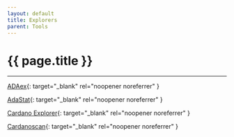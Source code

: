 ```yaml
---
layout: default
title: Explorers
parent: Tools
---
```


# {{ page.title }}

---

[ADAex](https://adaex.org/){: target="_blank" rel="noopener noreferrer" }

[AdaStat](https://adastat.net/){: target="_blank" rel="noopener noreferrer" }

[Cardano Explorer](https://explorer.cardano.org/en.html){: target="_blank" rel="noopener noreferrer" }

[Cardanoscan](https://cardanoscan.io/){: target="_blank" rel="noopener noreferrer" }
